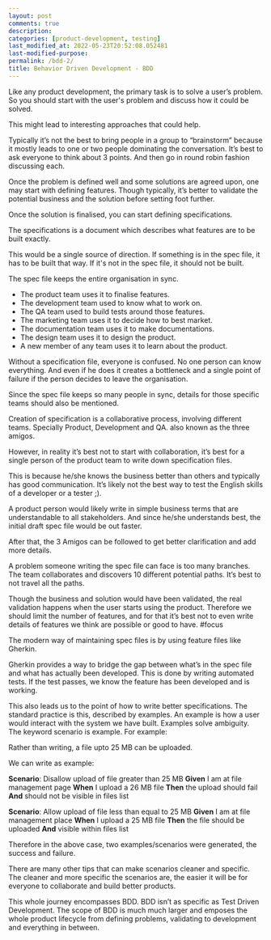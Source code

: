 ```yaml
---
layout: post
comments: true
description:
categories: [product-development, testing]
last_modified_at: 2022-05-23T20:52:08.052481
last-modified-purpose:
permalink: /bdd-2/
title: Behavior Driven Development - BDD
---
```


Like any product development, the primary task is to solve a user’s problem. So you should start with the user's problem and discuss how it could be solved.

This might lead to interesting approaches that could help.

Typically it’s not the best to bring people in a group to “brainstorm” because it mostly leads to one or two people dominating the conversation. It’s best to ask everyone to think about 3 points. And then go in round robin fashion discussing each.

Once the problem is defined well and some solutions are agreed upon, one may start with defining features. Though typically, it’s better to validate the potential business and the solution before setting foot further.

Once the solution is finalised, you can start defining specifications.

The specifications is a document which describes what features are to be built exactly.

This would be a single source of direction. If something is in the spec file, it has to be built that way. If it's not in the spec file, it should not be built.

The spec file keeps the entire organisation in sync. 

- The product team uses it to finalise features.
- The development team used to know what to work on.
- The QA team used to build tests around those features.
- The marketing team uses it to decide how to best market.
- The documentation team uses it to make documentations.
- The design team uses it to design the product.
- A new member of any team uses it to learn about the product.

Without a specification file, everyone is confused. No one person can know everything. And even if he does it creates a bottleneck and a single point of failure if the person decides to leave the organisation.

Since the spec file keeps so many people in sync, details for those specific teams should also be mentioned.

Creation of specification is a collaborative process, involving different teams. Specially Product, Development and QA. also known as the three amigos.

However, in reality it’s best not to start with collaboration, it’s best for a single person of the product team to write down specification files.

This is because he/she knows the business better than others and typically has good communication. It’s likely not the best way to test the English skills of a developer or a tester ;). 

A product person would likely write in simple business terms that are understandable to all stakeholders. And since he/she understands best, the initial draft spec file would be out faster.

After that, the 3 Amigos can be followed to get better clarification and add more details.

A problem someone writing the spec file can face is too many branches. The team collaborates and discovers 10 different potential paths. It’s best to not travel all the paths.

Though the business and solution would have been validated, the real validation happens when the user starts using the product. Therefore we should limit the number of features, and for that it’s best not to even write details of features we think are possible or good to have. #focus

The modern way of maintaining spec files is by using feature files like Gherkin.

Gherkin provides a way to bridge the gap between what’s in the spec file and what has actually been developed. This is done by writing automated tests. If the test passes, we know the feature has been developed and is working.

This also leads us to the point of how to write better specifications. The standard practice is this, described by examples. An example is how a user would interact with the system we have built. Examples solve ambiguity. The keyword scenario is example.
For example:	


Rather than writing, a file upto 25 MB can be uploaded. 

We can write as example:

**Scenario**: Disallow upload of file greater than 25 MB
**Given** I am at file management page
**When** I upload a 26 MB file
**Then** the upload should fail
**And** should not be visible in files list

**Scenario**: Allow upload of file less than equal to 25 MB
**Given** I am at file management place
**When** I upload a 25 MB file
**Then** the file should be uploaded
**And** visible within files list

Therefore in the above case, two examples/scenarios were generated, the success and failure.

There are many other tips that can make scenarios cleaner and specific. The cleaner and more specific the scenarios are, the easier it will be for everyone to collaborate and build better products.

This whole journey encompasses BDD. BDD isn’t as specific as Test Driven Development. The scope of BDD is much much larger and emposes the whole product lifecycle from defining problems, validating to development and everything in between.
